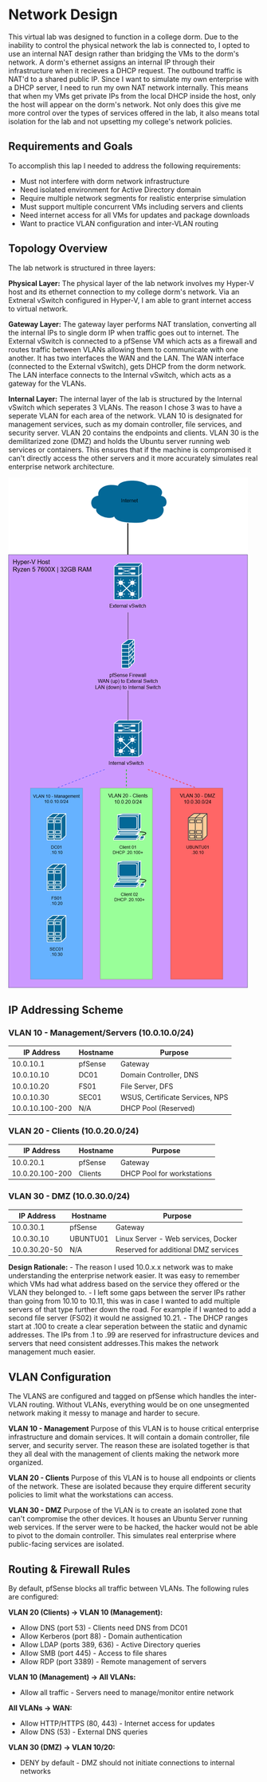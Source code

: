 # Network Design
This virtual lab was designed to function in a college dorm. Due to the inability to control the physical network the lab is connected to, I opted to use an internal NAT design rather than bridging the VMs to the dorm's network.
A dorm's ethernet assigns an internal IP through their infrastructure when it recieves a DHCP request. The outbound traffic is NAT'd to a shared public IP. Since I want to simulate my own enterprise with a DHCP server, I need to run my own NAT network internally. This means that when my VMs get private IPs from the local DHCP inside the host, only the host will appear on the dorm's network. Not only does this give me more control over the types of services offered in the lab, it also means total isolation for the lab and not upsetting my college's network policies.

## Requirements and Goals
To accomplish this lap I needed to address the following requirements:
- Must not interfere with dorm network infrastructure
- Need isolated environment for Active Directory domain
- Require multiple network segments for realistic enterprise simulation
- Must support multiple concurrent VMs including servers and clients
- Need internet access for all VMs for updates and package downloads
- Want to practice VLAN configuration and inter-VLAN routing

## Topology Overview
The lab network is structured in three layers:

**Physical Layer:**
The physical layer of the lab network involves my Hyper-V host and its ethernet connection to my college dorm's network. Via an Extneral vSwitch configured in Hyper-V, I am able to grant internet access to virtual network.

**Gateway Layer:**
The gateway layer performs NAT translation, converting all the internal IPs to single dorm IP when traffic goes out to internet. The External vSwitch is connected to  a pfSense VM which acts as a firewall and routes traffic between VLANs allowing them to communicate with one another. It has two interfaces the WAN and the LAN. The WAN interface (connected to the External vSwitch), gets DHCP from the dorm network. The LAN interface connects to the Internal vSwitch, which acts as a gateway for the VLANs. 

**Internal Layer:**
The internal layer of the lab is structured by the Internal vSwitch which seperates 3 VLANs. The reason I chose 3 was to have a seperate VLAN for each area of the network. VLAN 10 is designated for management services, such as my domain controller, file services, and security server. VLAN 20 contains the endpoints and clients. VLAN 30 is the demilitarized zone (DMZ) and holds the Ubuntu server running web services or containers. This ensures that if the machine is compromised it can't directly access the other servers and it more accurately simulates real enterprise network architecture. 

![Network Topology](../screenshots/network-topology.png)

## IP Addressing Scheme
### VLAN 10 - Management/Servers (10.0.10.0/24)
| IP Address    | Hostname  | Purpose                          |
|---------------|-----------|----------------------------------|
| 10.0.10.1     | pfSense   | Gateway                          |
| 10.0.10.10    | DC01      | Domain Controller, DNS           |
| 10.0.10.20    | FS01      | File Server, DFS                 |
| 10.0.10.30    | SEC01     | WSUS, Certificate Services, NPS  |
| 10.0.10.100-200 | N/A     | DHCP Pool (Reserved)             |

### VLAN 20 - Clients (10.0.20.0/24)
| IP Address    | Hostname  | Purpose                          |
|---------------|-----------|----------------------------------|
| 10.0.20.1     | pfSense   | Gateway                          |
| 10.0.20.100-200 | Clients | DHCP Pool for workstations       |

### VLAN 30 - DMZ (10.0.30.0/24)
| IP Address    | Hostname  | Purpose                          |
|---------------|-----------|----------------------------------|
| 10.0.30.1     | pfSense   | Gateway                          |
| 10.0.30.10    | UBUNTU01  | Linux Server - Web services, Docker |
| 10.0.30.20-50 | N/A       | Reserved for additional DMZ services|

**Design Rationale:**
    - The reason I used 10.0.x.x network was to make understanding the enterprise network easier. It was easy to remember which VMs had what address based on the service they offered or the VLAN they belonged to.
    - I left some gaps between the server IPs rather than going from 10.10 to 10.11, this was in case I wanted to add multiple servers of that type further down the road. For example if I wanted to add a second file server (FS02) it would ne assigned 10.21.
    - The DHCP ranges start at .100 to create a clear seperation between the statiic and dynamic addresses. The IPs from .1 to .99 are reserved for infrastructure devices and servers that need consistent addresses.This makes the network management much easier.

## VLAN Configuration
The VLANS are configured and tagged on pfSense which handles the inter-VLAN routing. Without VLANs, everything would be on one unsegmented network making it messy to manage and harder to secure.

**VLAN 10 - Management**
Purpose of this VLAN is to house critical enterprise infrastructure and domain services. It will contain a domain controller, file server, and security server. The reason these are isolated together is that they all deal with the management of clients making the network more organized. 

**VLAN 20 - Clients**
Purpose of this VLAN is to house all endpoints or clients of the network. These are isolated because they erquire different security policies to limit what the workstations can access.

**VLAN 30 - DMZ**
Purpose of the VLAN is to create an isolated zone that can't compromise the other devices. It houses an Ubuntu Server running web services. If the server were to be hacked, the hacker would not be able to pivot to the domain controller. This simulates real enterprise where public-facing services are isolated.

## Routing & Firewall Rules
By default, pfSense blocks all traffic between VLANs. The following rules are configured:

**VLAN 20 (Clients) → VLAN 10 (Management):**
- Allow DNS (port 53) - Clients need DNS from DC01
- Allow Kerberos (port 88) - Domain authentication
- Allow LDAP (ports 389, 636) - Active Directory queries
- Allow SMB (port 445) - Access to file shares
- Allow RDP (port 3389) - Remote management of servers

**VLAN 10 (Management) → All VLANs:**
- Allow all traffic - Servers need to manage/monitor entire network

**All VLANs → WAN:**
- Allow HTTP/HTTPS (80, 443) - Internet access for updates
- Allow DNS (53) - External DNS queries

**VLAN 30 (DMZ) → VLAN 10/20:**
- DENY by default - DMZ should not initiate connections to internal networks